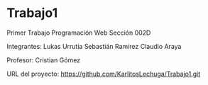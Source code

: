 # Trabajo1
Primer Trabajo Programación Web Sección 002D

Integrantes:
Lukas Urrutia
Sebastián Ramirez
Claudio Araya

Profesor:
Cristian Gómez

URL del proyecto: https://github.com/KarlitosLechuga/Trabajo1.git



